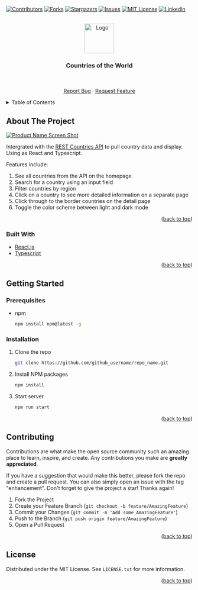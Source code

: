 <div id="top"></div>
<!--
*** Thanks for checking out the Best-README-Template. If you have a suggestion
*** that would make this better, please fork the repo and create a pull request
*** or simply open an issue with the tag "enhancement".
*** Don't forget to give the project a star!
*** Thanks again! Now go create something AMAZING! :D
-->

<!-- PROJECT SHIELDS -->
<!--
*** I'm using markdown "reference style" links for readability.
*** Reference links are enclosed in brackets [ ] instead of parentheses ( ).
*** See the bottom of this document for the declaration of the reference variables
*** for contributors-url, forks-url, etc. This is an optional, concise syntax you may use.
*** https://www.markdownguide.org/basic-syntax/#reference-style-links
-->

[![Contributors][contributors-shield]][contributors-url]
[![Forks][forks-shield]][forks-url]
[![Stargazers][stars-shield]][stars-url]
[![Issues][issues-shield]][issues-url]
[![MIT License][license-shield]][license-url]
[![LinkedIn][linkedin-shield]][linkedin-url]

<!-- PROJECT LOGO -->
<br />
<div align="center">
  <a href="https://github.com/github_username/repo_name">
    <img src="images/logo.png" alt="Logo" width="80" height="80">
  </a>

<h3 align="center">Countries of the World</h3>

  <p align="center">
    <br />
    <br />
    <a href="https://github.com/matthewakuhata/countries-of-the-world/issues">Report Bug</a>
    ·
    <a href="https://github.com/matthewakuhata/countries-of-the-world/issues">Request Feature</a>
  </p>
</div>

<!-- TABLE OF CONTENTS -->
<details>
  <summary>Table of Contents</summary>
  <ol>
    <li>
      <a href="#about-the-project">About The Project</a>
      <ul>
        <li><a href="#built-with">Built With</a></li>
      </ul>
    </li>
    <li>
      <a href="#getting-started">Getting Started</a>
      <ul>
        <li><a href="#prerequisites">Prerequisites</a></li>
        <li><a href="#installation">Installation</a></li>
      </ul>
    </li>
    <li><a href="#license">License</a></li>
  </ol>
</details>

<!-- ABOUT THE PROJECT -->

## About The Project

[![Product Name Screen Shot][product-screenshot]](https://res.cloudinary.com/dz209s6jk/image/upload/f_auto,q_auto,w_700/Challenges/yhq5ihanseyinzwblaw1.jpg)

Intergrated with the [REST Countries API](https://restcountries.com/) to pull country data and display. Using as React and Typescript.

Features include:

1. See all countries from the API on the homepage
2. Search for a country using an input field
3. Filter countries by region
4. Click on a country to see more detailed information on a separate page
5. Click through to the border countries on the detail page
6. Toggle the color scheme between light and dark mode

<p align="right">(<a href="#top">back to top</a>)</p>

### Built With

- [React.js](https://reactjs.org/)
- [Typescript](https://www.typescriptlang.org/)

<p align="right">(<a href="#top">back to top</a>)</p>

<!-- GETTING STARTED -->

## Getting Started

### Prerequisites

- npm
  ```sh
  npm install npm@latest -g
  ```

### Installation

1. Clone the repo
   ```sh
   git clone https://github.com/github_username/repo_name.git
   ```
2. Install NPM packages
   ```sh
   npm install
   ```
3. Start server
   ```sh
   npm run start
   ```

<p align="right">(<a href="#top">back to top</a>)</p>

<!-- CONTRIBUTING -->

## Contributing

Contributions are what make the open source community such an amazing place to learn, inspire, and create. Any contributions you make are **greatly appreciated**.

If you have a suggestion that would make this better, please fork the repo and create a pull request. You can also simply open an issue with the tag "enhancement".
Don't forget to give the project a star! Thanks again!

1. Fork the Project
2. Create your Feature Branch (`git checkout -b feature/AmazingFeature`)
3. Commit your Changes (`git commit -m 'Add some AmazingFeature'`)
4. Push to the Branch (`git push origin feature/AmazingFeature`)
5. Open a Pull Request

<p align="right">(<a href="#top">back to top</a>)</p>

<!-- LICENSE -->

## License

Distributed under the MIT License. See `LICENSE.txt` for more information.

<p align="right">(<a href="#top">back to top</a>)</p>

<!-- MARKDOWN LINKS & IMAGES -->
<!-- https://www.markdownguide.org/basic-syntax/#reference-style-links -->

[contributors-shield]: https://img.shields.io/github/contributors/matthewakuhata/countries-of-the-world.svg?style=for-the-badge
[contributors-url]: https://github.com/matthewakuhata/countries-of-the-world/graphs/contributors
[forks-shield]: https://img.shields.io/github/forks/matthewakuhata/countries-of-the-world.svg?style=for-the-badge
[forks-url]: https://github.com/matthewakuhata/countries-of-the-world/network/members
[stars-shield]: https://img.shields.io/github/stars/matthewakuhata/countries-of-the-world.svg?style=for-the-badge
[stars-url]: https://github.com/matthewakuhata/countries-of-the-world/stargazers
[issues-shield]: https://img.shields.io/github/issues/matthewakuhata/countries-of-the-world.svg?style=for-the-badge
[issues-url]: https://github.com/matthewakuhata/countries-of-the-world/issues
[license-shield]: https://img.shields.io/github/license/matthewakuhata/countries-of-the-world.svg?style=for-the-badge
[license-url]: https://github.com/matthewakuhata/countries-of-the-world/blob/master/LICENSE.txt
[linkedin-shield]: https://img.shields.io/badge/-LinkedIn-black.svg?style=for-the-badge&logo=linkedin&colorB=555
[linkedin-url]: https://linkedin.com/in/linkedin_username
[product-screenshot]: https://res.cloudinary.com/dz209s6jk/image/upload/f_auto,q_auto,w_700/Challenges/yhq5ihanseyinzwblaw1.jpg
